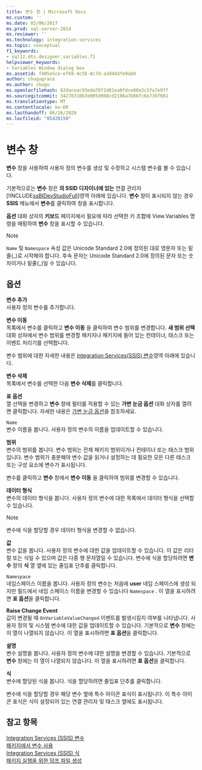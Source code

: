 ```yaml
---
title: 변수 창 | Microsoft Docs
ms.custom: ''
ms.date: 03/06/2017
ms.prod: sql-server-2014
ms.reviewer: ''
ms.technology: integration-services
ms.topic: conceptual
f1_keywords:
- sql12.dts.designer.variables.f1
helpviewer_keywords:
- Variables Window dialog box
ms.assetid: f405e5ce-ef69-4c58-8c7d-a3d44dfe9ab0
author: chugugrace
ms.author: chugu
ms.openlocfilehash: 62daceac93eda76f2d81ea0fdce00a3c5fa7e97f
ms.sourcegitcommit: 34278310b3e005d008cd2106a7b86fc6e736f661
ms.translationtype: MT
ms.contentlocale: ko-KR
ms.lasthandoff: 06/26/2020
ms.locfileid: "85420150"
---
```

# <a name="variables-window"></a>변수 창
  **변수** 창을 사용하여 사용자 정의 변수를 생성 및 수정하고 시스템 변수를 볼 수 있습니다.  
  
 기본적으로는 **변수** 창은 **의 SSID 디자이너에 있는** 연결 관리자 [!INCLUDE[ssBIDevStudioFull](../includes/ssbidevstudiofull-md.md)]영역 아래에 있습니다. **변수** 창이 표시되지 않는 경우 **SSIS** 메뉴에서 **변수**를 클릭하여 창을 표시합니다.  
  
 **옵션** 대화 상자의 **키보드** 페이지에서 필요에 따라 선택한 키 조합에 View.Variables 명령을 매핑하여 **변수** 창을 표시할 수 있습니다.  
  
> [!NOTE]
>  `Name` 및 `Namespace` 속성 값은 Unicode Standard 2.0에 정의된 대로 영문자 또는 밑줄(_)로 시작해야 합니다. 후속 문자는 Unicode Standard 2.0에 정의된 문자 또는 숫자이거나 밑줄(\_)일 수 있습니다.  
  
## <a name="options"></a>옵션  
 **변수 추가**  
 사용자 정의 변수를 추가합니다.  
  
 **변수 이동**  
 목록에서 변수를 클릭하고 **변수 이동** 을 클릭하여 변수 범위를 변경합니다. **새 범위 선택** 대화 상자에서 변수 범위를 변경할 패키지나 패키지에 들어 있는 컨테이너, 태스크 또는 이벤트 처리기를 선택합니다.  
  
 변수 범위에 대한 자세한 내용은 [Integration Services&#40;SSIS&#41; 변수](integration-services-ssis-variables.md)영역 아래에 있습니다.  
  
 **변수 삭제**  
 목록에서 변수를 선택한 다음 **변수 삭제**를 클릭합니다.  
  
 **표 옵션**  
 열 선택을 변경하고 **변수** 창에 필터를 적용할 수 있는 **가변 눈금 옵션** 대화 상자를 열려면 클릭합니다. 자세한 내용은 [가변 눈금 옵션](../../2014/integration-services/variable-grid-options.md)을 참조하세요.  
  
 `Name`  
 변수 이름을 봅니다. 사용자 정의 변수의 이름을 업데이트할 수 있습니다.  
  
 **범위**  
 변수의 범위를 봅니다. 변수 범위는 전체 패키지 범위이거나 컨테이너 또는 태스크 범위입니다. 변수 범위가 충분해야 변수 값을 읽거나 설정하는 데 필요한 모든 다른 태스크 또는 구성 요소에 변수가 표시됩니다.  
  
 변수를 클릭하고 **변수** 창에서 **변수 이동** 을 클릭하여 범위를 변경할 수 있습니다.  
  
 **데이터 형식**  
 변수의 데이터 형식을 봅니다. 사용자 정의 변수에 대한 목록에서 데이터 형식을 선택할 수 있습니다.  
  
> [!NOTE]  
>  변수에 식을 할당할 경우 데이터 형식을 변경할 수 없습니다.  
  
 **값**  
 변수 값을 봅니다. 사용자 정의 변수에 대한 값을 업데이트할 수 있습니다. 이 값은 리터럴 또는 식일 수 있으며 값은 다중 행 문자열일 수 있습니다. 변수에 식을 할당하려면 **변수** 창의 **식** 열 옆에 있는 줄임표 단추를 클릭합니다.  
  
 `Namespace`  
 네임스페이스 이름을 봅니다. 사용자 정의 변수는 처음에 **user** 네임 스페이스에 생성 되지만 필드에서 네임 스페이스 이름을 변경할 수 있습니다 `Namespace` . 이 열을 표시하려면 **표 옵션**을 클릭합니다.  
  
 **Raise Change Event**  
 값이 변경될 때 `OnVariableValueChanged` 이벤트를 발생시킬지 여부를 나타냅니다. 사용자 정의 및 시스템 변수에 대한 값을 업데이트할 수 있습니다. 기본적으로 **변수** 창에는 이 열이 나열되지 않습니다. 이 열을 표시하려면 **표 옵션**을 클릭합니다.  
  
 **설명**  
 변수 설명을 봅니다. 사용자 정의 변수에 대한 설명을 변경할 수 있습니다. 기본적으로 **변수** 창에는 이 열이 나열되지 않습니다. 이 열을 표시하려면 **표 옵션**을 클릭합니다.  
  
 **식**  
 변수에 할당된 식을 봅니다. 식을 할당하려면 줄임표 단추를 클릭합니다.  
  
 변수에 식을 할당할 경우 해당 변수 옆에 특수 아이콘 표식이 표시됩니다. 이 특수 아이콘 표식은 식이 설정되어 있는 연결 관리자 및 태스크 옆에도 표시됩니다.  
  
## <a name="see-also"></a>참고 항목  
 [Integration Services &#40;SSIS&#41; 변수](integration-services-ssis-variables.md)   
 [패키지에서 변수 사용](../../2014/integration-services/use-variables-in-packages.md)   
 [Integration Services &#40;SSIS&#41; 식](expressions/integration-services-ssis-expressions.md)   
 [패키지 실행을 위한 덤프 파일 생성](troubleshooting/generating-dump-files-for-package-execution.md)  
  
  
